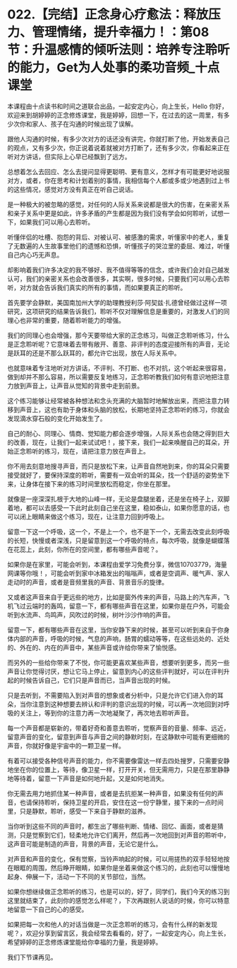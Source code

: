 # 022.【完结】正念身心疗愈法：释放压力、管理情绪，提升幸福力！：第08节：升温感情的倾听法则：培养专注聆听的能力，Get为人处事的柔功音频_十点课堂

本课程由十点读书和时间之道联合出品，一起安定内心，向上生长，Hello 你好，欢迎来到胡婷婷的正念修炼课堂，我是婷婷，回想一下，在过去的这一周里，有多少次你和家人、孩子在沟通的时候出现了误解。

跟他人沟通的时候，有多少次对方的话还没有讲完，你就打断了他，开始发表自己的观点，又有多少次，你正说着说着就被对方打断了，还有多少次，你看起来正在听对方讲话，但实际上心早已经飘到了远方。

总想着怎么去回应、怎么去提问显得更聪明、更有意义，怎样才有可能更好地说服对方，或者，你在思考和计划着别的事情，我相信每个人都或多或少地遇到过上书的这些情况，感觉对方没有真正在听自己说话。

是一种极大的被忽略的感觉，对任何的人际关系来说都是很大的伤害，在亲密关系和亲子关系中更是如此，许多矛盾的产生都是因为我们没有学会如何聆听，试想一下，如果我们可以用心去聆听。

听懂伴侣的吐槽、抱怨的背后、对被认可、被感激的需求，听懂家中的老人，重复了无数遍的人生故事里他们的遗憾和恐惧，听懂孩子的哭泣里的委屈、难过，听懂自己内心巧无声息。

却影响着我们许多决定的我不够好、我不值得等等的信念，或许我们会对自己越发认可，我们的亲密关系也会改善很多，其实啊，很多时候，只要我们可以用心去聆听，对方就会告诉我们真实的所有的事情，而如果要真正的聆听。

首先要学会静默，美国南加州大学的助理教授利莎·阿契兹·扎德曾经做过这样一项研究，这项研究的结果告诉我们，聆听不仅对理解信息是重要的，对激发人们的同理心也非常的重要，随着聆听能力的增强。

我们的同理心也会增强，那今天要带给大家的正念练习，叫做正念聆听练习，什么是正念聆听呢？它意味着去带有敞开、善意、非评判的态度迎接所有的声音，无论是跃耳的还是不那么跃耳的，都允许它出现，放在人际关系中。

也就意味着专注地听对方讲话，不评判、不打断、也不对抗，这个听起来很容易，做到却并不那么容易，所以需要反复地练习，正念聆听教我们如何有意识地把注意力放到声音上，让声音从觉知的背景中走到前景。

这个练习能够让经常被各种想法和念头充满的大脑暂时地解放出来，而把注意力转移到声音上，这也有助于身体和头脑的放松，长期地坚持正念聆听的练习，你就会发现滴水穿石般的变化开始发生了。

自己的耐心、同理心、情商、觉知能力都会逐步增强，人际关系也会随之得到巨大的改善，现在，让我们一起来试试吧！，接下来，我们一起来唤醒自己的耳朵，开始正念聆听的练习，现在，请把注意力放在声音上。

你不用去刻意地搜寻声音，而只是放松下来，让声音自然地到来，你的耳朵只需要接受就好了，要保持深度的聆听，需要有一双会听的耳朵，找一个舒适的姿势坐下来，让身体在接下来的练习时间里放松而稳定，你坐在那里。

就像是一座深深扎根于大地的山峰一样，无论是盘腿坐着，还是坐在椅子上，双脚着地，都可以去感受一下此时此刻自己坐在这里，稳如泰山，如果你愿意的话，也可以闭上眼睛来做这个练习，现在，让注意力回到呼吸上。

留意一下这一个呼吸，这一个，不是上一个，也不是下一个，无需去改变此刻呼吸的长短，快慢或者深浅，只是留意到这一个呼吸的特点，每次呼吸，就像是蝴蝶落在花蕊上，此刻，你所在的空间里，都有哪些声音呢？。

如果你是在家里，可能会听到，本课程由爱学习免费分享，微信10703779，海量网课等你哦！，可能会听到家中冰箱发出的嗡嗡声，或者是空调声、暖气声、家人走动时的声音，或者是音频里我的声音、背景音乐的旋律。

又或者这声音来自于更远些的地方，比如是窗外传来的声音，马路上的汽车声，飞机飞过云端时的轰鸣，留意一下，都有哪些声音在这里，如果你是在户外，可能会听到水流声、鸟鸣声，风吹过的时候，树叶沙沙作响的声音。

留意一下，都有哪些声音在这里，当你安静下来的时候，甚至可以听到来自于你身体内部的声音，呼吸的时候，气息的声响，肠胃的蠕动等等，在这些远处的、近处的、外在的、内在的声音中，某些声音或许给你带来了愉悦感。

而另外的一些给你带来了不悦，你可能更喜欢某些声音，想要听到更多，而另一些声音让你觉得讨厌，想让它马上停止，留意到内心的这些评判就好，可以在评判升起的时候告诉自己，它们只是声音而已，当声音出现的时候。

只是去听到，不需要陷入到对声音的想象或者分析中，只是允许它们进入你的耳朵，当你注意到这种想要去辨认和评判的意识出现的时候，可以再一次地回到对呼吸的关注上，等到你的注意力再一次地凝聚了，再次地去聆听声音。

每一个声音都是崭新的，带着好奇和善意去聆听，觉察声音的音量、频率、远近，留意声音的变化，留意到声音与声音之间的静默时刻，在这静默中可能有更细微的声音，你就好像是宇宙中的一颗卫星一样。

有着可以接受各种信号声音的能力，你不需要像雷达一样去四处搜罗，只需要安静地坐在你的位置上，等待，像卫星一样，打开开关，但无需用力，只是在那里静静地等待着，留意一下声音是如何地升起，又是如何地消失。

你无需去用力地抓住某一种声音，或者是去抗拒某一种声音，如果没有任何的声音，也请保持聆听，保持卫星的开启，安住在这一份宁静里，接下来的一点时间里，只是静默，聆听，感受一下来自于静默的滋养。

当你听到这些不同的声音时，都生出了哪些判断、情绪、回忆、画面，或者是猜测，只是觉察到它们，轻柔地允许它们离开，然后再一次地回到对声音的聆听中，这声音可能是制造的声音，背景的声音，无论它是什么。

对声音和声音的变化，保有觉察，当铃声响起的时候，可以用搓热的双手轻轻地按在眼眶的周围，然后睁开眼睛，如果你是坐着来做这个练习的，此刻也可以慢慢地起身、伸展一下，活动一下不同的关节部位，当然。

如果你想继续做正念聆听的练习，也是可以的，好了，同学们，我们今天的练习到这里就结束了，此刻你的感觉怎么样呢？，下次再跟别人说话的时候，你可以特意地留意一下自己的心的感受。

如果把每一次和他人的对话当做是一次正念聆听的练习，会有什么样的新发现呢？，欢迎分享到留言区，我会经常去看看的，好了，一起安定内心，向上生长，希望婷婷的正念修炼课堂能给你幸福的力量，我是婷婷。

我们下节课再见。